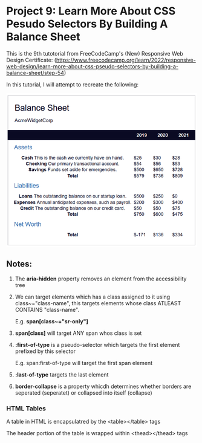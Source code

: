 # Project 9: Learn More About CSS Pesudo Selectors By Building A Balance Sheet

This is the 9th tutotorial from FreeCodeCamp's (New) Responsive Web Design Certificate: (https://www.freecodecamp.org/learn/2022/responsive-web-design/learn-more-about-css-pseudo-selectors-by-building-a-balance-sheet/step-54)

In this tutorial, I will attempt to recreate the following:

<img src="Screenshot.PNG" width="600x">

## Notes:

1) The **aria-hidden** property removes an element from the accessibility tree

2) We can target elements which has a class assigned to it using class~="class-name", this targets elements whose class ATLEAST CONTAINS "class-name". 

     E.g. **span[class~="sr-only"]**

3) **span[class]** will target ANY span whos class is set

4) **:first-of-type** is a pseudo-selector which targets the first element prefixed by this selector

    E.g. span:first-of-type will target the first span element

5) **:last-of-type** targets the last element

6) **border-collapse** is a property whicdh determines whether borders are seperated (seperatet) or collapsed into itself (collapse)

### HTML Tables
A table in HTML is encapsulatred by the &lt;table>&lt;/table> tags 

The header portion of the table is wrapped within &lt;thead>&lt;/thead> tags